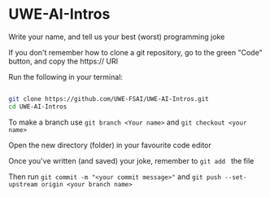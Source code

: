# UWE-AI-Intros
Write your name, and tell us your best (worst) programming joke

If you don't remember how to clone a git repository, go to the green "Code" button, and copy the https:// URI

Run the following in your terminal:

```bash

git clone https://github.com/UWE-FSAI/UWE-AI-Intros.git
cd UWE-AI-Intros

```

To make a branch use `git branch <Your name>` and `git checkout <your name>`

Open the new directory (folder) in your favourite code editor

Once you've written (and saved) your joke, remember to `git add ` the file

Then run `git commit -m "<your commit message>"` and `git push --set-upstream origin <your branch name>`
